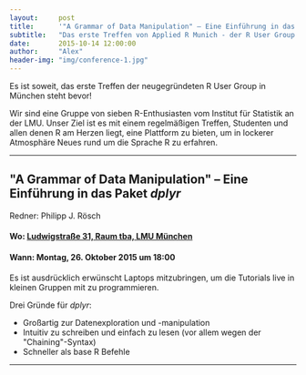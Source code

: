 ```yaml
---
layout:     post
title:      '"A Grammar of Data Manipulation" – Eine Einführung in das Paket dplyr'
subtitle:   "Das erste Treffen von Applied R Munich - der R User Group in München"
date:       2015-10-14 12:00:00
author:     "Alex"
header-img: "img/conference-1.jpg"
---
```

Es ist soweit, das erste Treffen der neugegründeten R User Group in München steht bevor!

Wir sind eine Gruppe von sieben R-Enthusiasten vom Institut für Statistik an der LMU. Unser Ziel ist es mit einem regelmäßigen Treffen, Studenten und allen denen R am Herzen liegt, eine Plattform zu bieten, um in lockerer Atmosphäre Neues rund um die Sprache R zu erfahren.

---

## "A Grammar of Data Manipulation" – Eine Einführung in das Paket *dplyr*

Redner: Philipp J. Rösch

#### Wo: [Ludwigstraße 31, Raum tba, LMU München](https://goo.gl/maps/FJi2QzNTwDT2)

#### Wann: Montag, 26. Oktober 2015 um 18:00


Es ist ausdrücklich erwünscht Laptops mitzubringen, um die Tutorials live in kleinen Gruppen mit zu programmieren.

Drei Gründe für *dplyr*:

* Großartig zur Datenexploration und -manipulation
* Intuitiv zu schreiben und einfach zu lesen (vor allem wegen der "Chaining"-Syntax)
* Schneller als base R Befehle

---





